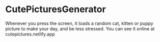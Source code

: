 # CutePicturesGenerator
Whenever you press the screen, it loads a random cat, kitten or puppy picture to make your day, and be less stressed.
You can see it online at cutepictures.netlify.app
